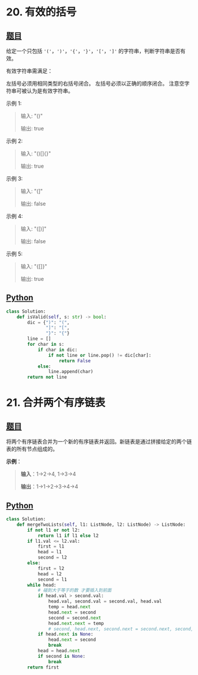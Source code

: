 # 20. 有效的括号

## [题目](https://leetcode-cn.com/problems/valid-parentheses/)

给定一个只包括 `'('`，`')'`，`'{'`，`'}'`，`'['`，`']'` 的字符串，判断字符串是否有效。

有效字符串需满足：

左括号必须用相同类型的右括号闭合。
左括号必须以正确的顺序闭合。
注意空字符串可被认为是有效字符串。

示例 1:

> 输入: "()"
>
> 输出: true

示例 2:

> 输入: "()[]{}"
>
> 输出: true

示例 3:

> 输入: "(]"
>
> 输出: false

示例 4:

> 输入: "([)]"
>
> 输出: false

示例 5:

> 输入: "{[]}"
>
> 输出: true

## [Python](./20.%20有效的括号.py)

``` python
class Solution:
    def isValid(self, s: str) -> bool:
        dic = {")": "(",
               "]": "[",
               "}": "{"}
        line = []
        for char in s:
            if char in dic:
                if not line or line.pop() != dic[char]:
                    return False
            else:
                line.append(char)
        return not line
```

# 21. 合并两个有序链表

## [题目](https://leetcode-cn.com/problems/merge-two-sorted-lists/)

将两个有序链表合并为一个新的有序链表并返回。新链表是通过拼接给定的两个链表的所有节点组成的。 

**示例**：

> **输入**：1->2->4, 1->3->4
>
> **输出**：1->1->2->3->4->4

## [Python](./21.%20合并两个有序链表.py)

``` python
class Solution:
    def mergeTwoLists(self, l1: ListNode, l2: ListNode) -> ListNode:
        if not l1 or not l2:
            return l1 if l1 else l2
        if l1.val <= l2.val:
            first = l1
            head = l1
            second = l2
        else:
            first = l2
            head = l2
            second = l1
        while head:
            # 碰到大于等于的数 才要插入到前面
            if head.val > second.val:
                head.val, second.val = second.val, head.val
                temp = head.next
                head.next = second
                second = second.next
                head.next.next = temp
                # second, head.next, second.next = second.next, second, head.next
            if head.next is None:
                head.next = second
                break
            head = head.next
            if second is None:
                break
        return first
```



